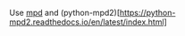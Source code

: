 Use [mpd](https://www.lesbonscomptes.com/pages/raspmpd.html) and (python-mpd2)[https://python-mpd2.readthedocs.io/en/latest/index.html] 
